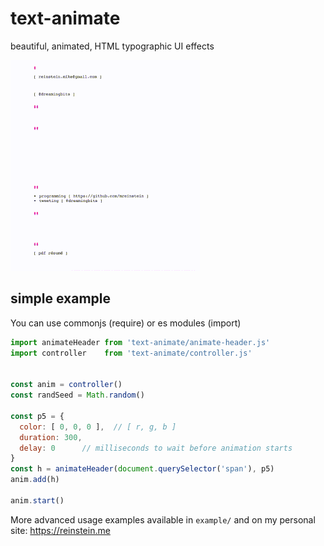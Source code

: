 # text-animate

beautiful, animated, HTML typographic UI effects

![alt text](example.gif "example of usage from my personal website https://reinstein.me")


## simple example

You can use commonjs (require) or es modules (import)

```javascript
import animateHeader from 'text-animate/animate-header.js'
import controller    from 'text-animate/controller.js'


const anim = controller()
const randSeed = Math.random()

const p5 = {
  color: [ 0, 0, 0 ],  // [ r, g, b ]
  duration: 300,
  delay: 0      // milliseconds to wait before animation starts
}
const h = animateHeader(document.querySelector('span'), p5)
anim.add(h)

anim.start()
```

More advanced usage examples available in `example/` and on my personal site: https://reinstein.me

